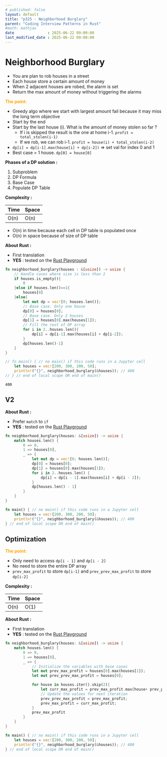 ```yaml
---
# published: false
layout: default
title: "p325 - Neighborhood Burglary"
parent: "Coding Interview Patterns in Rust"
#math: mathjax
date               : 2025-06-22 09:00:00
last_modified_date : 2025-06-22 09:00:00
---
```


# Neighborhood Burglary

* You are plan to rob houses in a street
* Each house store a certain amount of money
* When 2 adjacent houses are robed, the alarm is set
* Return the max amount of money without triggering the alarms


<span style="color:orange"><b>The point:</b></span>

* Greedy algo where we start with largest amount fail because it may miss the long term objective
* Start by the end
* Start by the last house (i). What is the amount of money stolen so far ?
    * If i is skipped the result is the one at home i-1. `profit = total_stolen(i-1)`
    * If we rob, we can rob i-1. `profit = house(i) + total_stolen(i-2)`
* `dp[i] = dp[i-1].max(house[i] + dp[i-2])` => set val for index 0 and 1
* Best case = 1 house. `dp[0] = house[0]`




**Phases of a DP solution :**
1. Subproblem
1. DP Formula
1. Base Case
1. Populate DP Table




**Complexity :**

| Time           | Space     |
|----------------|-----------|
| O(n)           | O(n)      |

* O(n) in time because each cell in DP table is populated once
* O(n) in space because of size of DP table


**About Rust :**
* First translation
* **YES** : tested on the [Rust Playground](https://play.rust-lang.org/)







<!-- <span style="color:red"><b>TODO : </b></span> 
* Add comments in code -->


<!-- * <span style="color:lime"><b>Preferred solution?</b></span>      -->




```rust
fn neighborhood_burglary(houses : &[usize]) -> usize {
    // Handle cases where size is less than 2
    if houses.is_empty(){
        0
    }else if houses.len()==1{
        houses[0]
    }else{
        let mut dp = vec![0; houses.len()];
        // Base case. Only one house
        dp[0] = houses[0];
        // Base case. Only 2 houses
        dp[1] = houses[0].max(houses[1]);
        // Fill the rest of DP array
        for i in 2..houses.len(){
            dp[i] = dp[i-1].max(houses[i] + dp[i-2]);
        }
        dp[houses.len()-1]
    }
}

// fn main() { // no main() if this code runs in a Jupyter cell
    let houses = vec![200, 300, 200, 50];
    println!("{}", neighborhood_burglary(&houses)); // 400
// } // end of local scope OR end of main()
```

    400


## V2

**About Rust :**
* Prefer `match` to `if`
* **YES** : tested on the [Rust Playground](https://play.rust-lang.org/)



```rust
fn neighborhood_burglary(houses: &[usize]) -> usize {
    match houses.len() {
        0 => 0,
        1 => houses[0],
        _ => {
            let mut dp = vec![0; houses.len()];
            dp[0] = houses[0];
            dp[1] = houses[0].max(houses[1]);
            for i in 2..houses.len() {
                dp[i] = dp[i - 1].max(houses[i] + dp[i - 2]);
            }
            dp[houses.len() - 1]
        }
    }
}

fn main() { // no main() if this code runs in a Jupyter cell
    let houses = vec![200, 300, 200, 50];
    println!("{}", neighborhood_burglary(&houses)); // 400
} // end of local scope OR end of main()
```

## Optimization

<span style="color:orange"><b>The point:</b></span>

* Only need to access `dp[i - 1]` and `dp[i - 2]`
* No need  to store the entire DP array
* `prev_max_profit` to store `dp[i-1]` and `prev_prev_max_profit` to store `dp[i-2]`

**Complexity :**

| Time           | Space     |
|----------------|-----------|
| O(n)           | O(1)      |


**About Rust :**
* First translation
* **YES** : tested on the [Rust Playground](https://play.rust-lang.org/)





```rust
fn neighborhood_burglary(houses: &[usize]) -> usize {
    match houses.len() {
        0 => 0,
        1 => houses[0],
        _ => {
            // Initialize the variables with base cases 
            let mut prev_max_profit = houses[0].max(houses[1]);
            let mut prev_prev_max_profit = houses[0];

            for house in houses.iter().skip(2){
                let curr_max_profit = prev_max_profit.max(house+ prev_prev_max_profit);
                // Update the values for next iteration
                prev_prev_max_profit = prev_max_profit;
                prev_max_profit = curr_max_profit;
            }
            prev_max_profit
        }
    }
}

fn main() { // no main() if this code runs in a Jupyter cell
    let houses = vec![200, 300, 200, 50];
    println!("{}", neighborhood_burglary(&houses)); // 400
} // end of local scope OR end of main()
```
